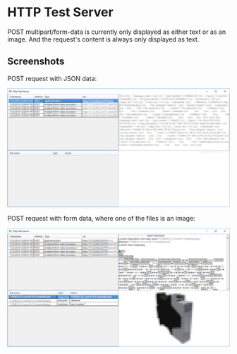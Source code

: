 # HTTP Test Server

POST multipart/form-data is currently only displayed as either text or as an image. And the request's content is always only displayed as text.

## Screenshots

POST request with JSON data:

![Screenshot 1](Screenshots/img1.jpg)

POST request with form data, where one of the files is an image:

![Screenshot 2](Screenshots/img2.jpg)
